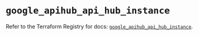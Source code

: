 # `google_apihub_api_hub_instance`

Refer to the Terraform Registry for docs: [`google_apihub_api_hub_instance`](https://registry.terraform.io/providers/hashicorp/google/6.25.0/docs/resources/apihub_api_hub_instance).
